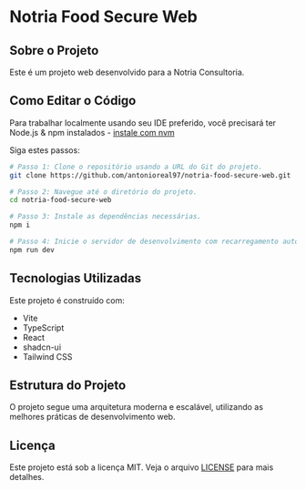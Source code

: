 # Notria Food Secure Web

## Sobre o Projeto

Este é um projeto web desenvolvido para a Notria Consultoria.

## Como Editar o Código

Para trabalhar localmente usando seu IDE preferido, você precisará ter Node.js & npm instalados - [instale com nvm](https://github.com/nvm-sh/nvm#installing-and-updating)

Siga estes passos:

```sh
# Passo 1: Clone o repositório usando a URL do Git do projeto.
git clone https://github.com/antonioreal97/notria-food-secure-web.git

# Passo 2: Navegue até o diretório do projeto.
cd notria-food-secure-web

# Passo 3: Instale as dependências necessárias.
npm i

# Passo 4: Inicie o servidor de desenvolvimento com recarregamento automático.
npm run dev
```

## Tecnologias Utilizadas

Este projeto é construído com:

- Vite
- TypeScript
- React
- shadcn-ui
- Tailwind CSS

## Estrutura do Projeto

O projeto segue uma arquitetura moderna e escalável, utilizando as melhores práticas de desenvolvimento web.

## Licença

Este projeto está sob a licença MIT. Veja o arquivo [LICENSE](LICENSE) para mais detalhes.
